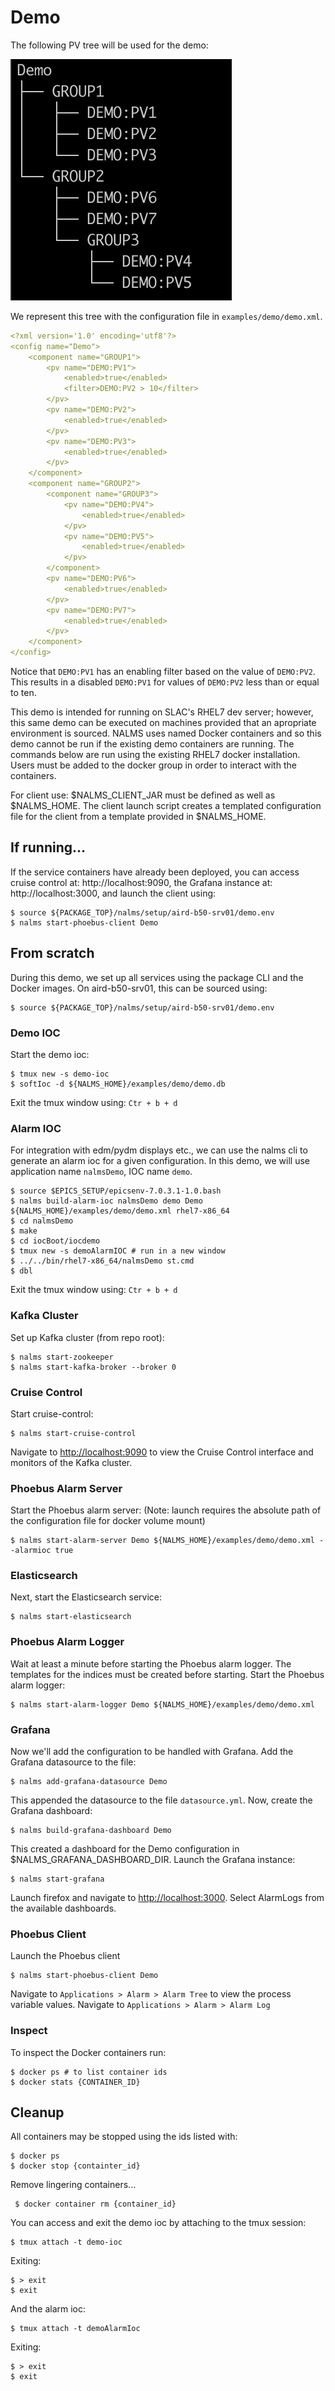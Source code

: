 # Demo

The following PV tree will be used for the demo:


![Components](img/demo_structure.png)

We represent this tree with the configuration file in `examples/demo/demo.xml`.

```yaml
<?xml version='1.0' encoding='utf8'?>
<config name="Demo">
    <component name="GROUP1">
        <pv name="DEMO:PV1">
            <enabled>true</enabled>
            <filter>DEMO:PV2 > 10</filter>
        </pv>
        <pv name="DEMO:PV2">
            <enabled>true</enabled>
        </pv>
        <pv name="DEMO:PV3">
            <enabled>true</enabled>
        </pv>
    </component>
    <component name="GROUP2">
        <component name="GROUP3">
            <pv name="DEMO:PV4">
                <enabled>true</enabled>
            </pv>
            <pv name="DEMO:PV5">
                <enabled>true</enabled>
            </pv>
        </component>
        <pv name="DEMO:PV6">
            <enabled>true</enabled>
        </pv>
        <pv name="DEMO:PV7">
            <enabled>true</enabled>
        </pv>
    </component>
</config>
```

Notice that `DEMO:PV1` has an enabling filter based on the value of `DEMO:PV2`. This results in a disabled `DEMO:PV1` for values of `DEMO:PV2` less than or equal to ten.

This demo is intended for running on SLAC's RHEL7 dev server; however, this same demo can be executed on machines provided that an apropriate environment is sourced. NALMS uses named Docker containers and so this demo cannot be run if the existing demo containers are running. The commands below are run using the existing RHEL7 docker installation. Users must be added to the docker group in order to interact with the containers. 

For client use: $NALMS_CLIENT_JAR must be defined as well as $NALMS_HOME. The client launch script creates a templated configuration file for the client from a template provided in $NALMS_HOME. 

## If running...
If the service containers have already been deployed, you can access cruise control at: http://localhost:9090, the Grafana instance at: http://localhost:3000, and launch the client using:


```
$ source ${PACKAGE_TOP}/nalms/setup/aird-b50-srv01/demo.env
$ nalms start-phoebus-client Demo
```

## From scratch

During this demo, we set up all services using the package CLI and the Docker images. On aird-b50-srv01, this can be sourced using: 


```
$ source ${PACKAGE_TOP}/nalms/setup/aird-b50-srv01/demo.env
```

### Demo IOC
Start the demo ioc:

```
$ tmux new -s demo-ioc
$ softIoc -d ${NALMS_HOME}/examples/demo/demo.db 
```
Exit the tmux window using: `Ctr + b + d`


### Alarm IOC

For integration with edm/pydm displays etc., we can use the nalms cli to generate an alarm ioc for a given configuration. In this demo, we will use application name `nalmsDemo`, IOC name `demo`.
```
$ source $EPICS_SETUP/epicsenv-7.0.3.1-1.0.bash
$ nalms build-alarm-ioc nalmsDemo demo Demo ${NALMS_HOME}/examples/demo/demo.xml rhel7-x86_64
$ cd nalmsDemo
$ make
$ cd iocBoot/iocdemo
$ tmux new -s demoAlarmIOC # run in a new window
$ ../../bin/rhel7-x86_64/nalmsDemo st.cmd
$ dbl
```

Exit the tmux window using: `Ctr + b + d`

### Kafka Cluster
Set up Kafka cluster (from repo root): 

```
$ nalms start-zookeeper 
$ nalms start-kafka-broker --broker 0
```

### Cruise Control
Start cruise-control:
```
$ nalms start-cruise-control
```
Navigate to [http://localhost:9090](http://localhost:9090) to view the Cruise Control interface and monitors of the Kafka cluster. 


### Phoebus Alarm Server 
Start the Phoebus alarm server: (Note: launch requires the absolute path of the configuration file for docker volume mount)


```
$ nalms start-alarm-server Demo ${NALMS_HOME}/examples/demo/demo.xml --alarmioc true
```

### Elasticsearch
Next, start the Elasticsearch service: 
```
$ nalms start-elasticsearch
```

### Phoebus Alarm Logger
Wait at least a minute before starting the Phoebus alarm logger. The templates for the indices must be created before starting. Start the Phoebus alarm logger:
```
$ nalms start-alarm-logger Demo ${NALMS_HOME}/examples/demo/demo.xml
```

### Grafana
Now we'll add the configuration to be handled with Grafana. Add the Grafana datasource to the file:
```
$ nalms add-grafana-datasource Demo
```

This appended the datasource to the file `datasource.yml`. Now, create the Grafana dashboard:
```
$ nalms build-grafana-dashboard Demo
```

This created a dashboard for the Demo configuration in $NALMS_GRAFANA_DASHBOARD_DIR. Launch the Grafana instance:
```
$ nalms start-grafana
```

Launch firefox and navigate to [http://localhost:3000](http://localhost:3000). Select AlarmLogs from the available dashboards.

### Phoebus Client
Launch the Phoebus client
```
$ nalms start-phoebus-client Demo
```

Navigate to `Applications > Alarm > Alarm Tree` to view the process variable values. Navigate to `Applications > Alarm > Alarm Log`


### Inspect
To inspect the Docker containers run:
```
$ docker ps # to list container ids
$ docker stats {CONTAINER_ID}
```

## Cleanup

All containers may be stopped using the ids listed with:

```
$ docker ps
$ docker stop {containter_id}
```

Remove lingering containers...
```
 $ docker container rm {container_id}
```

You can access and exit the demo ioc by attaching to the tmux session:

```
$ tmux attach -t demo-ioc
```
Exiting:
```
$ > exit
$ exit
```
And the alarm ioc:

```
$ tmux attach -t demoAlarmIoc
```
Exiting:
```
$ > exit
$ exit
```